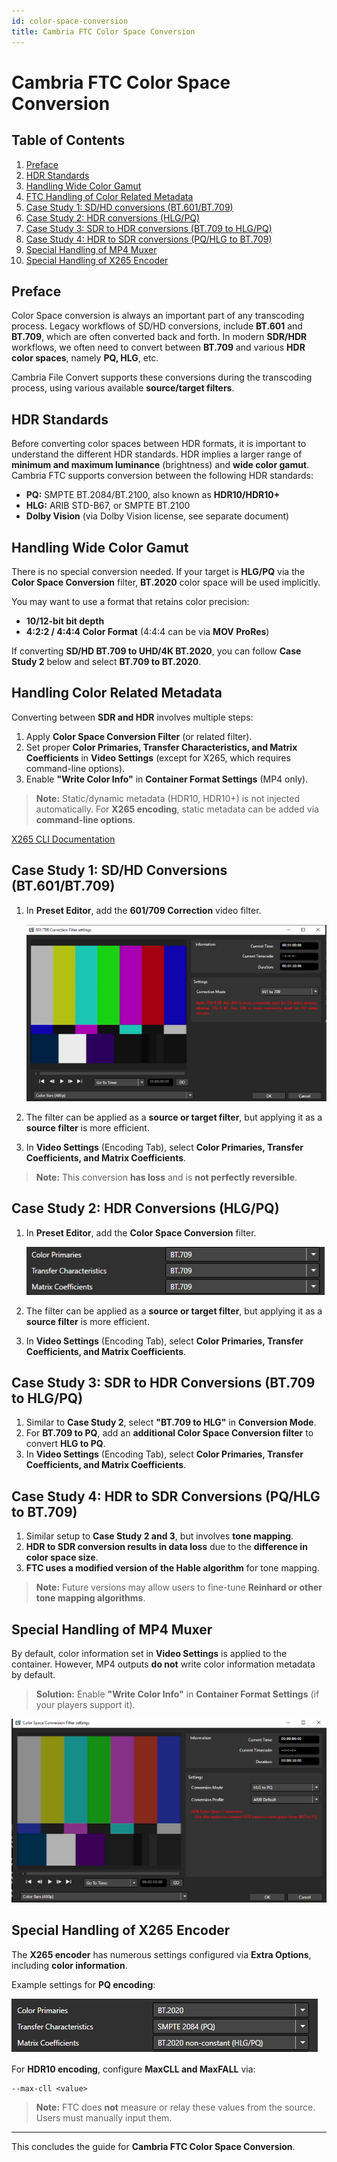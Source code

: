 ```yaml
---
id: color-space-conversion
title: Cambria FTC Color Space Conversion
---
```


# Cambria FTC Color Space Conversion

## Table of Contents

1. [Preface](#preface)
2. [HDR Standards](#hdr-standards)
3. [Handling Wide Color Gamut](#handling-wide-color-gamut)
4. [FTC Handling of Color Related Metadata](#handling-color-related-metadata)
5. [Case Study 1: SD/HD conversions (BT.601/BT.709)](#case-study-1-sdhd-conversions-bt601bt709)
6. [Case Study 2: HDR conversions (HLG/PQ)](#case-study-2-hdr-conversions-hlgpq)
7. [Case Study 3: SDR to HDR conversions (BT.709 to HLG/PQ)](#case-study-3-sdr-to-hdr-conversions-bt709-to-hlgpq)
8. [Case Study 4: HDR to SDR conversions (PQ/HLG to BT.709)](#case-study-4-hdr-to-sdr-conversions-pqhlg-to-bt709)
9. [Special Handling of MP4 Muxer](#special-handling-of-mp4-muxer)
10. [Special Handling of X265 Encoder](#special-handling-of-x265-encoder)

## Preface

Color Space conversion is always an important part of any transcoding process. Legacy workflows of SD/HD conversions, include **BT.601** and **BT.709**, which are often converted back and forth. In modern **SDR/HDR** workflows, we often need to convert between **BT.709** and various **HDR color spaces**, namely **PQ, HLG**, etc.

Cambria File Convert supports these conversions during the transcoding process, using various available **source/target filters**.

## HDR Standards

Before converting color spaces between HDR formats, it is important to understand the different HDR standards. HDR implies a larger range of **minimum and maximum luminance** (brightness) and **wide color gamut**. Cambria FTC supports conversion between the following HDR standards:

- **PQ:** SMPTE BT.2084/BT.2100, also known as **HDR10/HDR10+**
- **HLG:** ARIB STD-B67, or SMPTE BT.2100
- **Dolby Vision** (via Dolby Vision license, see separate document)

## Handling Wide Color Gamut

There is no special conversion needed. If your target is **HLG/PQ** via the **Color Space Conversion** filter, **BT.2020** color space will be used implicitly.

You may want to use a format that retains color precision:
- **10/12-bit bit depth**
- **4:2:2 / 4:4:4 Color Format** (4:4:4 can be via **MOV ProRes**)

If converting **SD/HD BT.709 to UHD/4K BT.2020**, you can follow **Case Study 2** below and select **BT.709 to BT.2020**.

## Handling Color Related Metadata

Converting between **SDR and HDR** involves multiple steps:

1. Apply **Color Space Conversion Filter** (or related filter).
2. Set proper **Color Primaries, Transfer Characteristics, and Matrix Coefficients** in **Video Settings** (except for X265, which requires command-line options).
3. Enable **"Write Color Info"** in **Container Format Settings** (MP4 only).

> **Note:** Static/dynamic metadata (HDR10, HDR10+) is not injected automatically. For **X265 encoding**, static metadata can be added via **command-line options**.

[X265 CLI Documentation](https://x265.readthedocs.io/en/default/cli.html#vui-video-usability-information-options)

## Case Study 1: SD/HD Conversions (BT.601/BT.709)

1. In **Preset Editor**, add the **601/709 Correction** video filter.

   
   
   ![Screenshot](01_screenshot.png)
   
   

2. The filter can be applied as a **source or target filter**, but applying it as a **source filter** is more efficient.
3. In **Video Settings** (Encoding Tab), select **Color Primaries, Transfer Coefficients, and Matrix Coefficients**.

> **Note:** This conversion **has loss** and is **not perfectly reversible**.

## Case Study 2: HDR Conversions (HLG/PQ)

1. In **Preset Editor**, add the **Color Space Conversion** filter.

   
   
   ![Screenshot](02_screenshot.png)
   
   

2. The filter can be applied as a **source or target filter**, but applying it as a **source filter** is more efficient.
3. In **Video Settings** (Encoding Tab), select **Color Primaries, Transfer Coefficients, and Matrix Coefficients**.

## Case Study 3: SDR to HDR Conversions (BT.709 to HLG/PQ)

1. Similar to **Case Study 2**, select **"BT.709 to HLG"** in **Conversion Mode**.
2. For **BT.709 to PQ**, add an **additional Color Space Conversion filter** to convert **HLG to PQ**.
3. In **Video Settings** (Encoding Tab), select **Color Primaries, Transfer Coefficients, and Matrix Coefficients**.

## Case Study 4: HDR to SDR Conversions (PQ/HLG to BT.709)

1. Similar setup to **Case Study 2 and 3**, but involves **tone mapping**.
2. **HDR to SDR conversion results in data loss** due to the **difference in color space size**.
3. **FTC uses a modified version of the Hable algorithm** for tone mapping.

> **Note:** Future versions may allow users to fine-tune **Reinhard or other tone mapping algorithms**.

## Special Handling of MP4 Muxer

By default, color information set in **Video Settings** is applied to the container. However, MP4 outputs **do not** write color information metadata by default.

> **Solution:** Enable **"Write Color Info"** in **Container Format Settings** (if your players support it).

   
   
   ![Screenshot](03_screenshot.png)
   
   

## Special Handling of X265 Encoder

The **X265 encoder** has numerous settings configured via **Extra Options**, including **color information**.

Example settings for **PQ encoding**:

   
   
   ![Screenshot](04_screenshot.png)
   
   

For **HDR10 encoding**, configure **MaxCLL and MaxFALL** via:

```
--max-cll <value>
```

> **Note:** FTC does **not** measure or relay these values from the source. Users must manually input them.

---

This concludes the guide for **Cambria FTC Color Space Conversion**.
